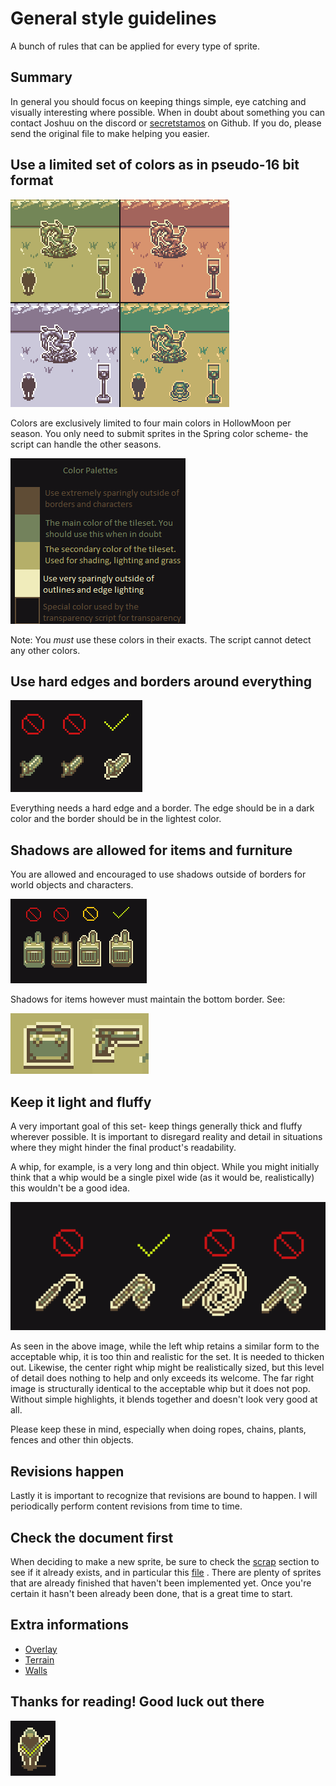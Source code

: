 # General style guidelines

A bunch of rules that can be applied for every type of sprite.

## Summary

In general you should focus on keeping things simple, eye catching and visually interesting where possible.
When in doubt about something you can contact Joshuu on the discord or [secretstamos](https://github.com/secretstamos) on Github. If you do, please send the original file to make helping you easier. 

## Use a limited set of colors as in pseudo-16 bit format

![example](image/example.png)

Colors are exclusively limited to four main colors in HollowMoon per season. You only need to submit sprites in the Spring color scheme- the script can handle the other seasons.


![colors](image/colors.png)

Note: You *must* use these colors in their exacts. The script cannot detect any other colors.


## Use hard edges and borders around everything

![item_borders](image/item_borders.png)

Everything needs a hard edge and a border. The edge should be in a dark color and the border should be in the lightest color. 


## Shadows are allowed for items and furniture

You are allowed and encouraged to use shadows outside of borders for world objects and characters.

![furniture_borders](image/furniture_borders.png)

Shadows for items however must maintain the bottom border. See:

![shadows](image/shadows.png)


## Keep it light and fluffy

A very important goal of this set- keep things generally thick and fluffy wherever possible. It is important to disregard reality and detail in situations where they might hinder the final product's readability.

A whip, for example, is a very long and thin object. While you might initially think that a whip would be a single pixel wide (as it would be, realistically) this wouldn't be a good idea. 

![thickness](image/thickness.png)

As seen in the above image, while the left whip retains a similar form to the acceptable whip, it is too thin and realistic for the set. It is needed to thicken out.
Likewise, the center right whip might be realistically sized, but this level of detail does nothing to help and only exceeds its welcome. 
The far right image is structurally identical to the acceptable whip but it does not pop. Without simple highlights, it blends together and doesn't look very good at all. 

Please keep these in mind, especially when doing ropes, chains, plants, fences and other thin objects. 


## Revisions happen
Lastly it is important to recognize that revisions are bound to happen. I will periodically perform content revisions from time to time. 

## Check the document first
When deciding to make a new sprite, be sure to check the [scrap](https://github.com/I-am-Erk/CDDA-Tilesets/tree/master/gfx/HollowMoon/scrap) section to see if it already exists, and in particular this [file](https://github.com/I-am-Erk/CDDA-Tilesets/blob/master/gfx/HollowMoon/scrap/Lots_and_lots_of_sprites_by_secretstamos_to_sort_edited.png) . There are plenty of sprites that are already finished that haven't been implemented yet. 
Once you're certain it hasn't been already been done, that is a great time to start. 

## Extra informations

- [Overlay](https://github.com/Fris0uman/CDDA-Tilesets/blob/organisation_fix/doc/style/HollowMoon/overlay.md)
- [Terrain](https://github.com/Fris0uman/CDDA-Tilesets/blob/organisation_fix/doc/style/HollowMoon/terrain.md)
- [Walls](https://github.com/Fris0uman/CDDA-Tilesets/blob/organisation_fix/doc/style/HollowMoon/walls.md)

## Thanks for reading! Good luck out there
![check](image/check.png)
